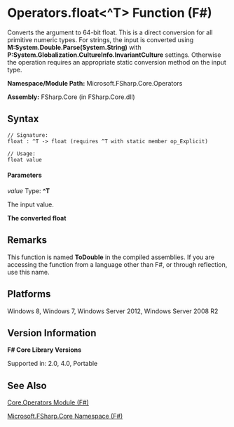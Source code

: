 # Operators.float<^T> Function (F#)

Converts the argument to 64-bit float. This is a direct conversion for all primitive numeric types. For strings, the input is converted using **M:System.Double.Parse(System.String)** with **P:System.Globalization.CultureInfo.InvariantCulture** settings. Otherwise the operation requires an appropriate static conversion method on the input type.

**Namespace/Module Path:** Microsoft.FSharp.Core.Operators

**Assembly:** FSharp.Core (in FSharp.Core.dll)


## Syntax

```
// Signature:
float : ^T -> float (requires ^T with static member op_Explicit)

// Usage:
float value
```

#### Parameters
*value*
Type: **^T**


The input value.



**The converted float**
## Remarks
This function is named **ToDouble** in the compiled assemblies. If you are accessing the function from a language other than F#, or through reflection, use this name.


## Platforms
Windows 8, Windows 7, Windows Server 2012, Windows Server 2008 R2


## Version Information
**F# Core Library Versions**

Supported in: 2.0, 4.0, Portable




## See Also
[Core.Operators Module &#40;F&#35;&#41;](Core.Operators+Module+%28FSharp%29.md)

[Microsoft.FSharp.Core Namespace &#40;F&#35;&#41;](Microsoft.FSharp.Core+Namespace+%28FSharp%29.md)

